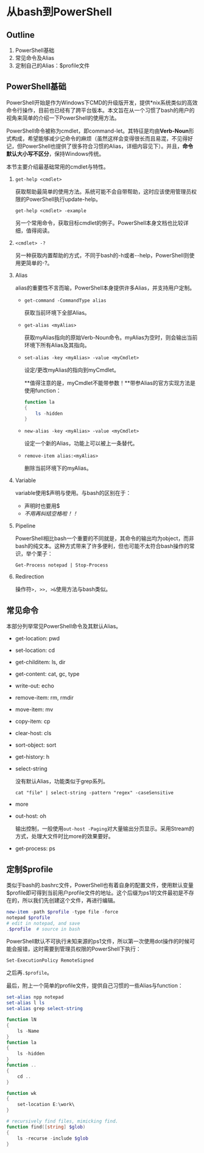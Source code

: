 # 从bash到PowerShell

## Outline

1. PowerShell基础
2. 常见命令及Alias
3. 定制自己的Alias：$profile文件

## PowerShell基础

PowerShell开始是作为Windows下CMD的升级版开发，提供*nix系统类似的高效命令行操作，目前也已经有了跨平台版本。本文旨在从一个习惯了bash的用户的视角来简单的介绍一下PowerShell的使用方法。  

PowerShell命令被称为cmdlet，即command-let。其特征是均由**Verb-Noun**形式构成，希望能够减少记命令的麻烦（虽然这样会变得很长而且易混，不见得好记，但PowerShell也提供了很多符合习惯的Alias，详细内容见下）。并且，**命令默认大小写不区分**，保持Windows传统。

本节主要介绍最基础常用的cmdlet与特性。

1. `get-help <cmdlet>`

   获取帮助最简单的使用方法。系统可能不会自带帮助，这时应该使用管理员权限的PowerShell执行update-help。

   `get-help <cmdlet> -example`

   另一个常用命令，获取目标cmdlet的例子。PowerShell本身文档也比较详细，值得阅读。  

2. `<cmdlet> -?`

   另一种获取内置帮助的方式，不同于bash的-h或者--help，PowerShell则使用更简单的-?。

3. Alias

   alias的重要性不言而喻，PowerShell本身提供许多Alias，并支持用户定制。

   + `get-command -CommandType alias` 

     获取当前环境下全部Alias。

   + `get-alias <myAlias>`

     获取myAlias指向的原始Verb-Noun命令。myAlias为空时，则会输出当前环境下所有Alias及其指向。

   + `set-alias -key <myAlias> -value <myCmdlet>`

     设定/更改myAlias的指向到myCmdlet。

     **值得注意的是，myCmdlet不能带参数！**带参Alias的官方实现方法是使用function：

     ```powershell
     function la
     {
         ls -hidden
     }
     ```

   + `new-alias -key <myAlias> -value <myCmdlet>`

     设定一个新的Alias，功能上可以被上一条替代。

   + `remove-item alias:<myAlias>`

     删除当前环境下的myAlias。

4. Variable

   variable使用$声明与使用。与bash的区别在于：

   + 声明时也要用$
   + *不用再纠结空格啦！！*

5. Pipeline

   PowerShell相比bash一个重要的不同就是，其命令的输出均为object，而非bash的纯文本。这种方式带来了许多便利，但也可能不太符合bash操作的常识，举个栗子：

   `Get-Process notepad | Stop-Process`  

6. Redirection

   操作符`>, >>, >&`使用方法与bash类似。

## 常见命令

本部分列举常见PowerShell命令及其默认Alias。

+ get-location: pwd

+ set-location: cd

+ get-childitem: ls, dir

+ get-content: cat, gc, type

+ write-out: echo

+ remove-item: rm, rmdir

+ move-item: mv

+ copy-item: cp

+ clear-host: cls

+ sort-object: sort

+ get-history: h

+ select-string

  没有默认Alias，功能类似于grep系列。

  `cat "file" | select-string -pattern "regex" -caseSensitive`

+ more

+ out-host: oh

  输出控制，一般使用`out-host -Paging`对大量输出分页显示。采用Stream的方式，处理大文件时比more的效果要好。

+ get-process: ps

## 定制$profile

类似于bash的.bashrc文件，PowerShell也有着自身的配置文件，使用默认变量$profile即可得到当前用户profile文件的地址。这个后缀为ps1的文件最初是不存在的，所以我们先创建这个文件，再进行编辑。

```powershell
new-item -path $profile -type file -force
notepad $profile
# edit in notepad, and save
.$profile  # source in bash
```

PowerShell默认不可执行未知来源的ps1文件，所以第一次使用dot操作的时候可能会报错，这时需要到管理员权限的PowerShell下执行：

`Set-ExecutionPolicy RemoteSigned`

之后再`.$profile`。

最后，附上一个简单的profile文件，提供自己习惯的一些Alias与function：

```powershell
set-alias npp notepad
set-alias l ls
set-alias grep select-string

function lN
{
    ls -Name
}
function la
{
    ls -hidden
}
function ..
{
    cd ..
}

function wk
{
    set-location E:\work\
}

# recursively find files, mimicking find.
function find([string] $glob)
{
    ls -recurse -include $glob
}

```



